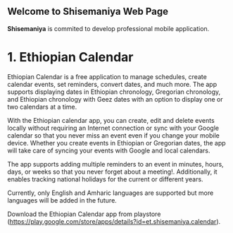 ## Welcome to Shisemaniya Web Page

**Shisemaniya** is commited to develop professional mobile application.

# 1. Ethiopian Calendar
Ethiopian Calendar is a free application to manage schedules, create calendar events, set reminders, convert dates, and much more. The app supports displaying dates in Ethiopian chronology, Gregorian chronology, and Ethiopian chronology with Geez dates with an option to display one or two calendars at a time.

With the Ethiopian calendar app, you can create, edit and delete events locally without requiring an Internet connection or sync with your Google calendar so that you never miss an event even if you change your mobile device. Whether you create events in Ethiopian or Gregorian dates, the app will take care of syncing your events with Google and local calendars.

The app supports adding multiple reminders to an event in minutes, hours, days, or weeks so that you never forget about a meeting!. Additionally, it enables tracking national holidays for the current or different years.

Currently, only English and Amharic languages are supported but more languages will be added in the future.

Download the Ethiopian Calendar app from playstore (https://play.google.com/store/apps/details?id=et.shisemaniya.calendar).

